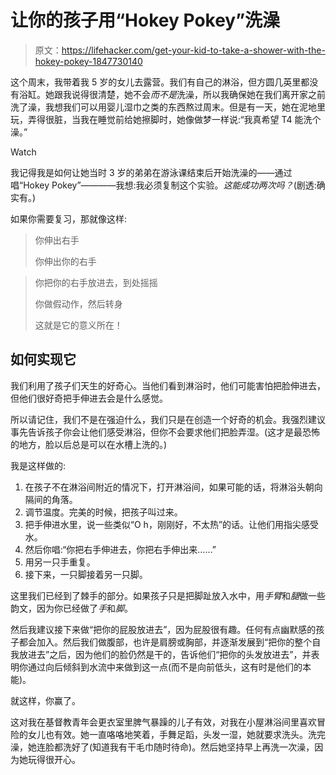 # 让你的孩子用“Hokey Pokey”洗澡

> 原文：<https://lifehacker.com/get-your-kid-to-take-a-shower-with-the-hokey-pokey-1847730140>

这个周末，我带着我 5 岁的女儿去露营。我们有自己的淋浴，但方圆几英里都没有浴缸。她跟我说得很清楚，她不会*而不是*洗澡，所以我确保她在我们离开家之前洗了澡，我想我们可以用婴儿湿巾之类的东西熬过周末。但是有一天，她在泥地里玩，弄得很脏，当我在睡觉前给她擦脚时，她像做梦一样说:“我真希望 T4 能洗个澡。”

Watch

我记得我是如何让她当时 3 岁的弟弟在游泳课结束后开始洗澡的——通过唱“Hokey Pokey”————我想:我必须复制这个实验。*这能成功两次吗？*(剧透:确实有。)

如果你需要复习，那就像这样:

> 你伸出右手
> 
> 你伸出你的右手

> 你把你的右手放进去，到处摇摇
> 
> 你做假动作，然后转身
> 
> 这就是它的意义所在！

## 如何实现它

我们利用了孩子们天生的好奇心。当他们看到淋浴时，他们可能害怕把脸伸进去，但他们很好奇把手伸进去会是什么感觉。

所以请记住，我们不是在强迫什么，我们只是在创造一个好奇的机会。我强烈建议事先告诉孩子你会让他们感受淋浴，但你不会要求他们把脸弄湿。(这才是最恐怖的地方，脸以后总是可以在水槽上洗的。)

我是这样做的:

1.  在孩子不在淋浴间附近的情况下，打开淋浴间，如果可能的话，将淋浴头朝向隔间的角落。
2.  调节温度。完美的时候，把孩子叫过来。
3.  把手伸进水里，说一些类似“O h，刚刚好，不太热”的话。让他们用指尖感受水。
4.  然后你唱:“你把右手伸进去，你把右手伸出来……”
5.  用另一只手重复。
6.  接下来，一只脚接着另一只脚。

这里我们已经到了棘手的部分。如果孩子只是把脚趾放入水中，用*手臂*和*腿*做一些韵文，因为你已经做了*手*和*脚*。

然后我建议接下来做“把你的屁股放进去”，因为屁股很有趣。任何有点幽默感的孩子都会加入。然后我们做腹部，也许是肩膀或胸部，并逐渐发展到“把你的整个自我放进去”之后，因为他们的脸仍然是干的，告诉他们“把你的头发放进去”，并表明你通过向后倾斜到水流中来做到这一点(而不是向前低头，这有时是他们的本能)。

就这样，你赢了。

这对我在基督教青年会更衣室里脾气暴躁的儿子有效，对我在小屋淋浴间里喜欢冒险的女儿也有效。她一直咯咯地笑着，手舞足蹈，头发一湿，她就要求洗头。洗完澡，她连脸都洗好了(知道我有干毛巾随时待命)。然后她坚持早上再洗一次澡，因为她玩得很开心。